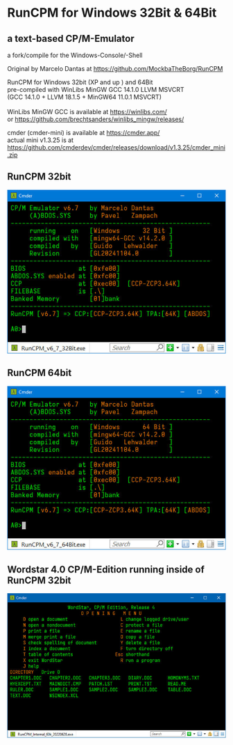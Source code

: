 # RunCPM for Windows 32Bit & 64Bit
## a text-based CP/M-Emulator
a fork/compile for the Windows-Console/-Shell

Original by Marcelo Dantas at https://github.com/MockbaTheBorg/RunCPM

RunCPM for Windows 32bit (XP and up ) and 64Bit 
<br/>pre-compiled with WinLibs MinGW GCC 14.1.0 LLVM MSVCRT
<br/>(GCC 14.1.0 + LLVM 18.1.5 + MinGW64 11.0.1 MSVCRT)
<br/><br/>WinLibs MinGW GCC is available at https://winlibs.com/
<br>
or https://github.com/brechtsanders/winlibs_mingw/releases/

cmder (cmder-mini) is available at https://cmder.app/
<br/>actual mini v1.3.25 is at
<br/>https://github.com/cmderdev/cmder/releases/download/v1.3.25/cmder_mini.zip

## RunCPM 32bit<br/>
![RunCPM_Win_BootScreen](https://github.com/guidol70/RunCPM_Windows/raw/main/pictures/RunCPM_v6_7_Win32bit.jpg?raw=true)

## RunCPM 64bit<br/>
![RunCPM_Win64_BootScreen](https://github.com/guidol70/RunCPM_Windows/raw/main/pictures/RunCPM_v6_7_Win64bit.jpg?raw=true)

## Wordstar 4.0 CP/M-Edition running inside of RunCPM 32bit
![RunCPM_Worstar_Screen](https://github.com/guidol70/RunCPM_Windows/raw/main/pictures/RunCPM_Win_WS_GL20220628.jpg?raw=true)
